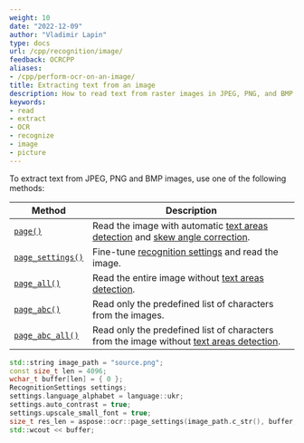```yaml
---
weight: 10
date: "2022-12-09"
author: "Vladimir Lapin"
type: docs
url: /cpp/recognition/image/
feedback: OCRCPP
aliases:
- /cpp/perform-ocr-on-an-image/
title: Extracting text from an image
description: How to read text from raster images in JPEG, PNG, and BMP formats.
keywords:
- read
- extract
- OCR
- recognize
- image
- picture
---
```


To extract text from JPEG, PNG and BMP images, use one of the following methods:

Method | Description
------ | -----------
[`page()`](https://reference.aspose.com/ocr/cpp/groupAspose#gae4fb9b76d4b358a98b33909cc274ff82) | Read the image with automatic [text areas detection](/ocr/cpp/areas-detection/) and [skew angle correction](/ocr/cpp/deskew/#automatic-skew-correction).
[`page_settings()`](https://reference.aspose.com/ocr/cpp/groupAspose#ga028cce64d935cf8fc8d5eab3d3713ebf) | Fine-tune [recognition settings](/ocr/cpp/settings/) and read the image.
[`page_all()`](https://reference.aspose.com/ocr/cpp/groupAspose#ga4aea2d0695beb19955a23719eadf55d2) | Read the entire image without [text areas detection](/ocr/cpp/areas-detection/).
[`page_abc()`](https://reference.aspose.com/ocr/cpp/groupAspose#ga0e6cc74793adbf5efdf4028d7f9161f9) | Read only the predefined list of characters from the images.
[`page_abc_all()`](https://reference.aspose.com/ocr/cpp/groupAspose#ga5e96a883c6923558a138e229cf955be9) | Read only the predefined list of characters from the image without [text areas detection](/ocr/cpp/areas-detection/).

```cpp
std::string image_path = "source.png";
const size_t len = 4096;
wchar_t buffer[len] = { 0 };
RecognitionSettings settings;
settings.language_alphabet = language::ukr;
settings.auto_contrast = true;
settings.upscale_small_font = true;
size_t res_len = aspose::ocr::page_settings(image_path.c_str(), buffer, len, settings);
std::wcout << buffer;
```
